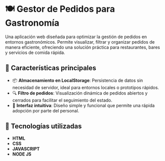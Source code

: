 # 🍽️ Gestor de Pedidos para Gastronomía

Una aplicación web diseñada para optimizar la gestión de pedidos en entornos gastronómicos. Permite visualizar, filtrar y organizar pedidos de manera eficiente, ofreciendo una solución práctica para restaurantes, bares y servicios de comida rápida.

## 🚀 Características principales

- 📦 **Almacenamiento en LocalStorage**: Persistencia de datos sin necesidad de servidor, ideal para entornos locales o prototipos rápidos.
- 🔍 **Filtro de pedidos**: Visualización dinámica de pedidos abiertos y cerrados para facilitar el seguimiento del estado.
- 🧾 **Interfaz intuitiva**: Diseño simple y funcional que permite una rápida adopción por parte del personal.

## 🧪 Tecnologías utilizadas

- **HTML**
- **CSS**
- **JAVASCRIPT**
- **NODE JS**
